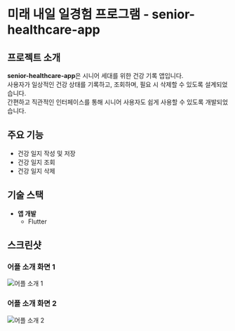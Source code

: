 # 미래 내일 일경험 프로그램 - senior-healthcare-app

## 프로젝트 소개
**senior-healthcare-app**은 시니어 세대를 위한 건강 기록 앱입니다.  
사용자가 일상적인 건강 상태를 기록하고, 조회하며, 필요 시 삭제할 수 있도록 설계되었습니다.  
간편하고 직관적인 인터페이스를 통해 시니어 사용자도 쉽게 사용할 수 있도록 개발되었습니다.

## 주요 기능
- 건강 일지 작성 및 저장
- 건강 일지 조회
- 건강 일지 삭제

## 기술 스택
- **앱 개발**  
  - Flutter

## 스크린샷

### 어플 소개 화면 1
![어플 소개 1](https://github.com/user-attachments/assets/00700f3c-af17-42fe-aee7-60adc7022a0a)

### 어플 소개 화면 2
![어플 소개 2](https://github.com/user-attachments/assets/1712eabb-af17-464c-a71d-f42cd6f97307)
